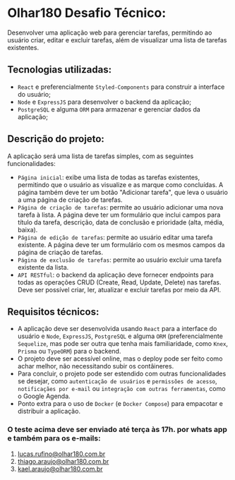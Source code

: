 # Olhar180 Desafio Técnico:
Desenvolver uma aplicação web para gerenciar tarefas, permitindo ao usuário criar, editar e excluir tarefas, além de visualizar uma lista de tarefas existentes.
## Tecnologias utilizadas:
- `React` e preferencialmente `Styled-Components` para construir a interface do usuário;
- `Node` e `ExpressJS` para desenvolver o backend da aplicação;
- `PostgreSQL` e alguma `ORM` para armazenar e gerenciar dados da aplicação;
## Descrição do projeto:
A aplicação será uma lista de tarefas simples, com as seguintes funcionalidades:
- `Página inicial`: exibe uma lista de todas as tarefas existentes, permitindo que o usuário as visualize e as marque como concluídas. A página também deve ter um botão "Adicionar tarefa", que leva o usuário a uma página de criação de tarefas.
- `Página de criação de tarefas`: permite ao usuário adicionar uma nova tarefa à lista. A página deve ter um formulário que inclui campos para título da tarefa, descrição, data de conclusão e prioridade (alta, média, baixa).
- `Página de edição de tarefas`: permite ao usuário editar uma tarefa existente. A página deve ter um formulário com os mesmos campos da página de criação de tarefas.
- `Página de exclusão de tarefas`: permite ao usuário excluir uma tarefa existente da lista.
- `API RESTful`: o backend da aplicação deve fornecer endpoints para todas as operações CRUD (Create, Read, Update, Delete) nas tarefas. Deve ser possível criar, ler, atualizar e excluir tarefas por meio da API.
## Requisitos técnicos:
- A aplicação deve ser desenvolvida usando `React` para a interface do usuário e `Node`, `ExpressJS`, `PostgreSQL` e alguma `ORM` (preferencialmente `Sequelize`, mas pode ser outra que tenha mais familiaridade, como `Knex`, `Prisma` ou `TypeORM`) para o backend.
- O projeto deve ser acessível online, mas o deploy pode ser feito como achar melhor, não necessitando subir os contâineres.
- Para concluir, o projeto pode ser estendido com outras funcionalidades se desejar, como `autenticação de usuários` e `permissões de acesso`, `notificaçães por e-mail` ou `integração com outras ferramentas`, como o Google Agenda.
- Ponto extra para o uso de `Docker` (e `Docker Compose`) para empacotar e distribuir a aplicação.
###  O teste acima deve ser enviado até terça às 17h. por whats app e também para os e-mails:
1. lucas.rufino@olhar180.com.br
2. thiago.araujo@olhar180.com.br
3. kael.araujo@olhar180.com.br
